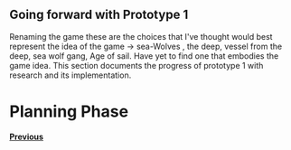 ## Going forward with Prototype 1
Renaming the game  these are the choices that I've thought would best represent the idea of the game -> sea-Wolves , the deep, vessel from the deep, sea wolf gang, Age of sail. Have yet to find one that embodies the game idea. This section documents the progress of prototype 1 with research and its implementation.

# Planning Phase



[**Previous**](?pageOne)